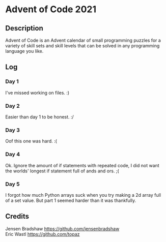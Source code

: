 # Advent of Code 2021

## Description
Advent of Code is an Advent calendar of small programming puzzles for a variety of skill sets and skill levels that can be solved in any programming language you like.

## Log

### Day 1
I've missed working on files. :)

### Day 2
Easier than day 1 to be honest. :/

### Day 3
Oof this one was hard. :(

### Day 4
Ok. Ignore the amount of if statements with repeated code, I did not want the worlds' longest if statement full of ands and ors. ;(

### Day 5
I forgot how much Python arrays suck when you try making a 2d array full of a set value. But part 1 seemed harder than it was thankfully.

## Credits
Jensen Bradshaw https://github.com/jensenbradshaw <br />
Eric Wastl https://github.com/topaz
